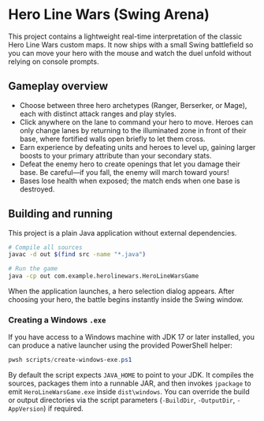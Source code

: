 # Hero Line Wars (Swing Arena)

This project contains a lightweight real-time interpretation of the classic Hero Line Wars custom maps. It now ships with a small Swing battlefield so you can move your hero with the mouse and watch the duel unfold without relying on console prompts.

## Gameplay overview

- Choose between three hero archetypes (Ranger, Berserker, or Mage), each with distinct attack ranges and play styles.
- Click anywhere on the lane to command your hero to move. Heroes can only change lanes by returning to the illuminated zone in front of their base, where fortified walls open briefly to let them cross.
- Earn experience by defeating units and heroes to level up, gaining larger boosts to your primary attribute than your secondary stats.
- Defeat the enemy hero to create openings that let you damage their base. Be careful—if you fall, the enemy will march toward yours!
- Bases lose health when exposed; the match ends when one base is destroyed.

## Building and running

This project is a plain Java application without external dependencies.

```bash
# Compile all sources
javac -d out $(find src -name "*.java")

# Run the game
java -cp out com.example.herolinewars.HeroLineWarsGame
```

When the application launches, a hero selection dialog appears. After choosing your hero, the battle begins instantly inside the Swing window.

### Creating a Windows `.exe`

If you have access to a Windows machine with JDK 17 or later installed, you can produce a native launcher using the provided PowerShell helper:

```powershell
pwsh scripts/create-windows-exe.ps1
```

By default the script expects `JAVA_HOME` to point to your JDK. It compiles the sources, packages them into a runnable JAR, and then invokes `jpackage` to emit `HeroLineWarsGame.exe` inside `dist\windows`. You can override the build or output directories via the script parameters (`-BuildDir`, `-OutputDir`, `-AppVersion`) if required.
